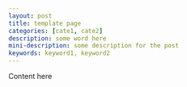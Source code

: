 ```yaml
---
layout: post
title: template page
categories: [cate1, cate2]
description: some word here
mini-description: some description for the post
keywords: keyword1, keyword2
---
```


Content here
